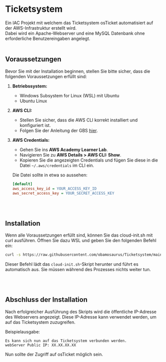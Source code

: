 
# Ticketsystem

Ein IAC Projekt mit welchem das Ticketsystem osTicket automatisiert auf der AWS-Infrastruktur erstellt wird.   
Dabei wird ein Apache-Webserver und eine MySQL Datenbank ohne erforderliche Benutzereingaben angelegt.
<br><br>

## Voraussetzungen

Bevor Sie mit der Installation beginnen, stellen Sie bitte sicher, dass die folgenden Voraussetzungen erfüllt sind:

1. **Betriebssystem:**
   - Windows Subsystem for Linux (WSL) mit Ubuntu
   - Ubuntu Linux

2. **AWS CLI:**
   - Stellen Sie sicher, dass die AWS CLI korrekt installiert und konfiguriert ist.
   - Folgen Sie der Anleitung der GBS [hier](https://gbssg.gitlab.io/m346/iac-aws-cli/).

3. **AWS Credentials:**
   - Gehen Sie ins **AWS Academy Learner Lab**.
   - Navigieren Sie zu **AWS Details > AWS CLI: Show**.
   - Kopieren Sie die angezeigten Credentials und fügen Sie diese in die Datei `~/.aws/credentials` im CLI ein.


   Die Datei sollte in etwa so aussehen:

   ```ini
   [default]
   aws_access_key_id = YOUR_ACCESS_KEY_ID
   aws_secret_access_key = YOUR_SECRET_ACCESS_KEY

<br><br>

## Installation

Wenn alle Voraussetzungen erfüllt sind, können Sie das cloud-init.sh mit curl ausführen. Öffnen Sie dazu WSL und geben Sie den folgenden Befehl ein:

```bash
curl -s https://raw.githubusercontent.com/obamosaurus/Ticketsystem/main/cloud-init.sh | bash
```

Dieser Befehl lädt das `cloud-init.sh`-Skript herunter und führt es automatisch aus. Sie müssen während des Prozesses nichts weiter tun.

<br><br>

## Abschluss der Installation

Nach erfolgreicher Ausführung des Skripts wird die öffentliche IP-Adresse des Webservers angezeigt. Diese IP-Adresse kann verwendet werden, um auf das Ticketsystem zuzugreifen.

Beispielausgabe:

```
Es kann sich nun auf das Ticketsystem verbunden werden.
webServer Public IP: XX.XX.XX.XX
```


Nun sollte der Zugriff auf osTicket möglich sein.
